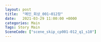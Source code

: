 ```yaml
---
layout: post
title:  "메인_회상_001~012장"
date:   2021-03-29 11:00:00 +0000
categories: Main
Tags: Story Main
SceneCode: ["scene_skip_cp001-012_q1_s10"]
---
```

